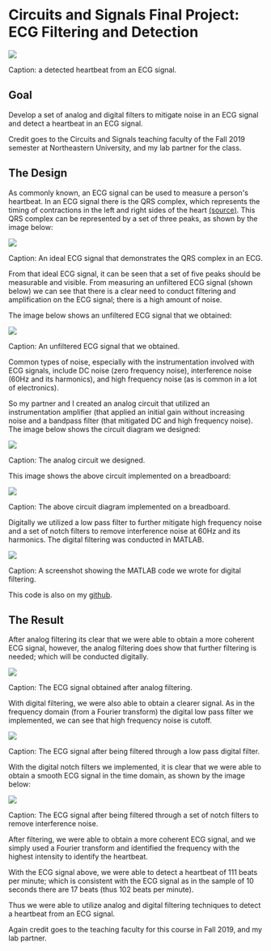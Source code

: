# Circuits and Signals Final Project: ECG Filtering and Detection

<img src = "images/circuits_header.png?raw=true">

Caption: a detected heartbeat from an ECG signal.

## Goal

Develop a set of analog and digital filters to mitigate noise in an ECG signal and detect a heartbeat in an ECG signal.

Credit goes to the Circuits and Signals teaching faculty of the Fall 2019 semester at Northeastern University, and my lab partner for the class.

## The Design

As commonly known, an ECG signal can be used to measure a person's heartbeat. In an ECG signal there is the QRS complex, which represents the timing of contractions in the left and right sides of the heart <a href="https://en.wikipedia.org/wiki/QRS_complex/"> (source)</a>. This QRS complex can be represented by a set of three peaks, as shown by the image below:

<img src = "images/circuits_ecg_ideal.png?raw=true"/>

Caption: An ideal ECG signal that demonstrates the QRS complex in an ECG.

From that ideal ECG signal, it can be seen that a set of five peaks should be measurable and visible. From measuring an unfiltered ECG signal (shown below) we can see that there is a clear need to conduct filtering and amplification on the ECG signal; there is a high amount of noise.

The image below shows an unfiltered ECG signal that we obtained:

<img src = "images/circuits_init_ecg.png?raw=true"/>

Caption: An unfiltered ECG signal that we obtained.

Common types of noise, especially with the instrumentation involved with ECG signals, include DC noise (zero frequency noise), interference noise (60Hz and its harmonics), and high frequency noise (as is common in a lot of electronics).

So my partner and I created an analog circuit that utilized an instrumentation amplifier (that applied an initial gain without increasing noise
and a bandpass filter (that mitigated DC and high frequency noise). The image below shows the circuit diagram we designed:

<img src = "images/circuits_diagram.png?raw=true"/>

Caption: The analog circuit we designed.

This image shows the above circuit implemented on a breadboard:

<img src = "images/circuits_bb.png?raw=true"/>

Caption: The above circuit diagram implemented on a breadboard.

Digitally we utilized a low pass filter to further mitigate high frequency noise and a set of notch filters to remove interference noise at 60Hz and its harmonics. The digital filtering was conducted in MATLAB.

<img src = "images/circuits_code.png?raw=true"/>

Caption: A screenshot showing the MATLAB code we wrote for digital filtering.

This code is also on my <a href = "https://github.com/gajjara/CircuitsAndSignalsFinal/">github</a>.

## The Result

After analog filtering its clear that we were able to obtain a more coherent ECG signal, however, the analog filtering does show that further filtering is needed; which will be conducted digitally.

<img src = "images/circuits_filtered_ecg,png.png"/>

Caption: The ECG signal obtained after analog filtering.

With digital filtering, we were also able to obtain a clearer signal. As in the frequency domain (from a Fourier transform) the digital low pass filter we implemented, we can see that high frequency noise is cutoff.

<img src = "images/circuits_digital_filt1.png?raw=true"/>

Caption: The ECG signal after being filtered through a low pass digital filter.

With the digital notch filters we implemented, it is clear that we were able to obtain a smooth ECG signal in the time domain, as shown by the image below:

<img src = "images/circuits_digital_filt2.png?raw=true"/>

Caption: The ECG signal after being filtered through a set of notch filters to remove interference noise.

After filtering, we were able to obtain a more coherent ECG signal, and we simply used a Fourier transform and identified the frequency with the highest intensity to identify the heartbeat.

With the ECG signal above, we were able to detect a heartbeat of 111 beats per minute; which is consistent with the ECG signal as in the sample of 10 seconds there are 17 beats (thus 102 beats per minute).

Thus we were able to utilize analog and digital filtering techniques to detect a heartbeat from an ECG signal.

Again credit goes to the teaching faculty for this course in Fall 2019, and my lab partner.
